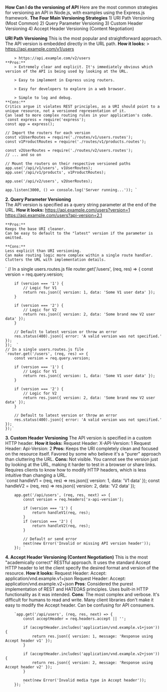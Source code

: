 **How Can I do the versioning of API**
Here are the most common strategies for versioning an API in Node.js, with examples using the Express.js framework.
**The Four Main Versioning Strategies**
    1) URI Path Versioning (Most Common)
    2) Query Parameter Versioning
    3) Custom Header Versioning
    4) Accept Header Versioning (Content Negotiation)

**URI Path Versioning**
This is the most popular and straightforward approach. The API version is embedded directly in the URL path.
    **How it looks:**
        > https://api.example.com/v1/users

        > https://api.example.com/v2/users
    **Pros:**    
        > Extremely clear and explicit. It's immediately obvious which version of the API is being used by looking at the URL.

        > Easy to implement in Express using routers.

        > Easy for developers to explore in a web browser.

        > Simple to log and debug.  
    **Cons:**
    Critics argue it violates REST principles, as a URI should point to a unique resource, not a versioned representation of it.
    Can lead to more complex routing rules in your application's code.
    `const express = require('express');
    const app = express();

    // Import the routers for each version
    const v1UserRoutes = require('./routes/v1/users.routes');
    const v1ProductRoutes = require('./routes/v1/products.routes');

    const v2UserRoutes = require('./routes/v2/users.routes');
    // ... and so on

    // Mount the routers on their respective versioned paths
    app.use('/api/v1/users', v1UserRoutes);
    app.use('/api/v1/products', v1ProductRoutes);

    app.use('/api/v2/users', v2UserRoutes);

    app.listen(3000, () => console.log('Server running...')); ` 

**2. Query Parameter Versioning**  
    The API version is specified as a query string parameter at the end of the URL.
    **How it looks:**
    https://api.example.com/users?version=1
    https://api.example.com/users?api-version=2.1

    **Pros:**
    Keeps the base URI cleaner.
    Can be easy to default to the "latest" version if the parameter is omitted.

    **Cons:**
    Less explicit than URI versioning.
    Can make routing logic more complex within a single route handler.
    Clutters the URL with implementation details. 

`    // In a single users.routes.js file
    router.get('/users', (req, res) => {
        const version = req.query.version;

        if (version === '1') {
            // Logic for V1
            return res.json({ version: 1, data: 'Some V1 user data' });
        }
        
        if (version === '2') {
            // Logic for V2
            return res.json({ version: 2, data: 'Some brand new V2 user data' });
        }

        // Default to latest version or throw an error
        res.status(400).json({ error: 'A valid version was not specified.' });
    });  ` 
    // In a single users.routes.js file
    `router.get('/users', (req, res) => {
        const version = req.query.version;

        if (version === '1') {
            // Logic for V1
            return res.json({ version: 1, data: 'Some V1 user data' });
        }
        
        if (version === '2') {
            // Logic for V2
            return res.json({ version: 2, data: 'Some brand new V2 user data' });
        }

        // Default to latest version or throw an error
        res.status(400).json({ error: 'A valid version was not specified.' });
    });`

**3. Custom Header Versioning**
    The API version is specified in a custom HTTP header.
    **How it looks:**
        Request Header: X-API-Version: 1
        Request Header: Api-Version: 2
        **Pros:**
        Keeps the URI completely clean and focused on the resource itself.
        Favored by some who believe it's a "purer" approach than cluttering the URL.
        **Cons:**
        Not visible. You cannot see the version just by looking at the URL, making it harder to test in a browser or share links.
        Requires clients to know how to modify HTTP headers, which is less intuitive than changing a URL.   
        `const handleV1 = (req, res) => res.json({ version: 1, data: 'V1 data' });
        const handleV2 = (req, res) => res.json({ version: 2, data: 'V2 data' });

        app.get('/api/users', (req, res, next) => {
            const version = req.headers['x-api-version'];

            if (version === '1') {
                return handleV1(req, res);
            }
            if (version === '2') {
                return handleV2(req, res);
            }
            
            // Default or send error
            next(new Error('Invalid or missing API version header'));
        }); `

**4. Accept Header Versioning (Content Negotiation)**
This is the most "academically correct" RESTful approach. It uses the standard Accept HTTP header to let the client specify the desired format and version of the resource.
    **How it looks:**
        Request Header: Accept: application/vnd.example.v1+json
        Request Header: Accept: application/vnd.example.v2+json
    **Pros**:
        Considered the purest implementation of REST and HATEOAS principles.
        Uses built-in HTTP functionality as it was intended.
    **Cons**:
        The most complex and verbose. It's difficult for humans to read and write.
        Many client libraries don't make it easy to modify the Accept header.
        Can be confusing for API consumers. 

        `app.get('/api/users', (req, res, next) => {
            const acceptHeader = req.headers.accept || '';

            if (acceptHeader.includes('application/vnd.example.v1+json')) {
                return res.json({ version: 1, message: 'Response using Accept header v1' });
            }

            if (acceptHeader.includes('application/vnd.example.v2+json')) {
                return res.json({ version: 2, message: 'Response using Accept header v2' });
            }

            next(new Error('Invalid media type in Accept header'));
        }); `          

